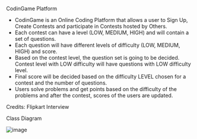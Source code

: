 CodinGame Platform

- CodinGame is an Online Coding Platform that allows a user to Sign Up, Create Contests and participate in Contests hosted by Others.
- Each contest can have a level (LOW, MEDIUM, HIGH) and will contain a set of questions.
- Each question will have different levels of difficulty (LOW, MEDIUM, HIGH) and score.
- Based on the contest level, the question set is going to be decided. Contest level with LOW difficulty will have questions with LOW difficulty level.
- Final score will be decided based on the difficulty LEVEL chosen for a contest and the number of questions.
- Users solve problems and get points based on the difficulty of the problems and after the contest, scores of the users are updated.

Credits: Flipkart Interview

Class Diagram


![image](https://user-images.githubusercontent.com/63638300/220305700-f434334b-5cd7-4d36-a69e-de92491597f7.png)
